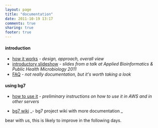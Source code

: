 ```yaml
---
layout: page
title: "documentation"
date: 2011-10-19 13:17
comments: true
sharing: true
footer: true
---
```


#### introduction ####

* [how it works](how-it-works) _- design, approach, overall view_
* [introductory slideshow](cambridge-06-2011-slides) _- slides from a talk at Applied Bioinformatics & Public Health Microbiology 2011_
* [FAQ](/faq/) _- not really documentation, but it's worth taking a look_

#### using bg7 ####

* [how to use it](how-to-use-it) _- preliminary instructions on how to use it in AWS and in other servers_
 
* [bg7 wiki](http://github.com/bg7/bg7/wiki) _- bg7 project wiki with more documentation _


bear with us, this is likely to improve in the following days.